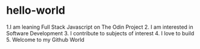# hello-world
1.I am leaning Full Stack Javascript on The Odin Project
2. I am interested in Software Development
3. I contribute to subjects of interest
4. I love to build
5. Welcome to my Github World
